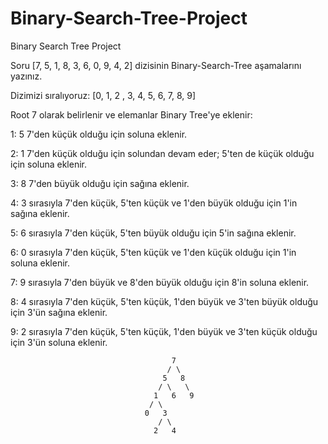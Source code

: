 # Binary-Search-Tree-Project
Binary Search Tree Project



Soru
[7, 5, 1, 8, 3, 6, 0, 9, 4, 2] dizisinin Binary-Search-Tree aşamalarını yazınız.

Dizimizi sıralıyoruz: [0, 1, 2 , 3, 4, 5, 6, 7, 8, 9]

Root 7 olarak belirlenir ve elemanlar Binary Tree'ye eklenir:

1: 5 7'den küçük olduğu için soluna eklenir.

2: 1 7'den küçük olduğu için solundan devam eder; 5'ten de küçük olduğu için soluna eklenir.

3: 8 7'den büyük olduğu için sağına eklenir.

4: 3 sırasıyla 7'den küçük, 5'ten küçük ve 1'den büyük olduğu için 1'in sağına eklenir.

5: 6 sırasıyla 7'den küçük, 5'ten büyük olduğu için 5'in sağına eklenir.

6: 0 sırasıyla 7'den küçük, 5'ten küçük ve 1'den küçük olduğu için 1'in soluna eklenir.

7: 9 sırasıyla 7'den büyük ve 8'den büyük olduğu için 8'in soluna eklenir.

8: 4 sırasıyla 7'den küçük, 5'ten küçük, 1'den büyük ve 3'ten büyük olduğu için 3'ün sağına eklenir.

9: 2 sırasıyla 7'den küçük, 5'ten küçük, 1'den büyük ve 3'ten küçük olduğu için 3'ün soluna eklenir.

                                        7
                                       / \
                                      5   8
                                     / \   \
                                    1   6   9
                                   / \
                                  0   3
                                     / \
                                    2   4
